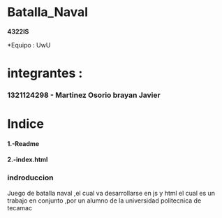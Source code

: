# Batalla_Naval

**4322IS**

*Equipo : UwU

# integrantes :

### 1321124298 - Martinez Osorio brayan Javier

# Indice

#### 1.-Readme 
#### 2.-index.html

### indroduccion

Juego de batalla naval ,el cual va desarrollarse en js y html
el cual es un trabajo en conjunto ,por un alumno de la universidad politecnica de tecamac

